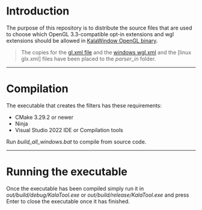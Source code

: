 # Introduction

The purpose of this repository is to distribute the source files that are used to choose which OpenGL 3.3-compatible opt-in extensions and wgl extensions should be allowed in [KalaWindow OpenGL binary](https://github.com/KalaKit/KalaWindow).

> The copies for the [gl.xml file](https://github.com/KhronosGroup/OpenGL-Registry/blob/main/xml/gl.xml) and the [windows wgl.xml](https://github.com/KhronosGroup/OpenGL-Registry/blob/main/xml/wgl.xml) and the [linux glx.xml] files have been placed to the *parser_in* folder.

---

# Compilation

The executable that creates the filters has these requirements:
- CMake 3.29.2 or newer
- Ninja
- Visual Studio 2022 IDE or Compilation tools

Run *build_all_windows.bat* to compile from source code.

---

# Running the executable

Once the executable has been compiled simply run it in *out/build/debug/KalaTool.exe* or *out/build/release/KalaTool.exe* and press Enter to close the executable once it has finished.